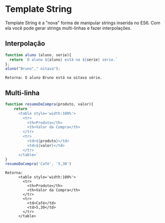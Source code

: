 # Template String

Template String é a "nova" forma de manipular strings inserida no ES6.
Com ela você pode gerar strings multi-linhas e fazer interpolações.

## Interpolação

```js
function aluno (aluno, serie){
  return `O aluno ${aluno} está na ${serie} série.`
};
aluno("Bruno"," oitava");
```

```
Retorna: O aluno Bruno está na oitava série.
```

## Multi-linha

```js
function resumoDaCompra(produto, valor){
    return `
      <table style='width:100%'>
        <tr>
          <th>Produto</th>
          <th>Valor da Compra</th>
        </tr>
        <tr>
          <td>${produto}</td>
          <td>${valor}</td>
        </tr>
      </table>`
}
resumoDaCompra('Café', '5,30')
```

```
Retorna:
      <table style='width:100%'>
        <tr>
          <th>Produto</th>
          <th>Valor da Compra</th>
        </tr>
        <tr>
          <td>Café</td>
          <td>5,30</td>
        </tr>
      </table>
```